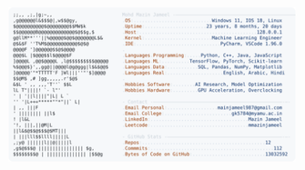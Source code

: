 <picture>
  <source srcset="https://raw.githubusercontent.com/mmazinjameel/mmazinjameel/main/dark_mode.svg?v=1753467350" media="(prefers-color-scheme: dark)">
  <img src="https://raw.githubusercontent.com/mmazinjameel/mmazinjameel/main/light_mode.svg?v=1753467350">
</picture>
